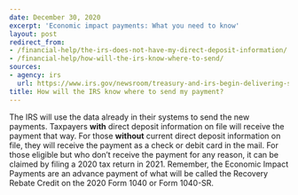 ```yaml
---
date: December 30, 2020
excerpt: 'Economic impact payments: What you need to know'
layout: post
redirect_from:
- /financial-help/the-irs-does-not-have-my-direct-deposit-information/
- /financial-help/how-will-the-irs-know-where-to-send/
sources:
- agency: irs
  url: https://www.irs.gov/newsroom/treasury-and-irs-begin-delivering-second-round-of-economic-impact-payments-to-millions-of-americans
title: How will the IRS know where to send my payment?
---
```


The IRS will use the data already in their systems to send the new payments. Taxpayers **with** direct deposit information on file will receive the payment that way. For those **without** current direct deposit information on file, they will receive the payment as a check or debit card in the mail. For those eligible but who don’t receive the payment for any reason, it can be claimed by filing a 2020 tax return in 2021. Remember, the Economic Impact Payments are an advance payment of what will be called the Recovery Rebate Credit on the 2020 Form 1040 or Form 1040-SR.